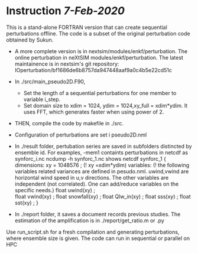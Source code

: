 # Instruction _7-Feb-2020_
This is a stand-alone FORTRAN version that can create sequential perturbations offline. The code is a subset of the original perturbation code obtained by Sukun. 
- A more complete version is in nextsim/modules/enkf/perturbation.
The online perturbation in neXtSIM modules/enkf/perturbation. The latest maintainence is in nextsim's git repository: IOperturbation/bf1686de6b8757da947448aaf9a0c4b5e22cd51c

- In ./src/main_pseudo2D.F90,     
    - Set the length of a sequential perturbations for one member to variable i_step.
    - Set domain size to xdim = 1024, ydim = 1024,xy_full = xdim*ydim.  It uses FFT, which generates faster when using power of 2.

- THEN, compile the code by makefile in ./src.

- Configuration of perturbations are set i pseudo2D.nml

- In ./result folder, pertubation series are saved in subfolders distincted by ensemble id. For examples,
    -mem1 containts perturbations in netcdf as synforc_i.nc
    ncdump -h synforc_1.nc shows
        netcdf synforc_1 {
        dimensions:
            xy = 1048576 ;       (! xy =xdim*ydim)
        variables:               (! the following variables related variances are defined in pesudo.nml. uwind,vwind are horizontal wind speed in u,v directions. The other variables are independent (not correlated). One can add/reduce variables on the specific needs.)
            float uwind(xy) ;    
            float vwind(xy) ;
            float snowfall(xy) ;
            float Qlw_in(xy) ;
            float sss(xy) ;
            float sst(xy) ;
        }
- In ./report folder, it saves a document records previous studies. The estimation of the amplification is in ./report/get_ratio.m or .py

Use run_script.sh for a fresh compilation and generating perturbations, where ensemble size is given. The code can run in sequential or parallel on HPC
